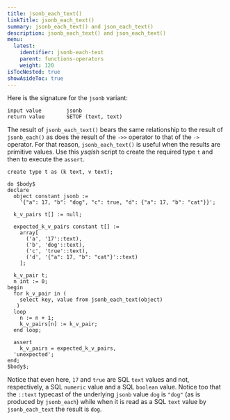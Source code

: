 ```yaml
---
title: jsonb_each_text()
linkTitle: jsonb_each_text()
summary: jsonb_each_text() and json_each_text()
description: jsonb_each_text() and json_each_text()
menu:
  latest:
    identifier: jsonb-each-text
    parent: functions-operators
    weight: 120
isTocNested: true
showAsideToc: true
---
```


Here is the signature for the `jsonb` variant:

```
input value        jsonb
return value       SETOF (text, text)
```

The result of `jsonb_each_text()` bears the same relationship to the result of `jsonb_each()` as does the result of the `->>` operator to that of the `->` operator. For that reason, `jsonb_each_text()` is useful when the results are primitive values. Use this _ysqlsh_ script to create the required type `t` and then to execute the `assert`.

```postgresql
create type t as (k text, v text);

do $body$
declare
  object constant jsonb :=
    '{"a": 17, "b": "dog", "c": true, "d": {"a": 17, "b": "cat"}}';

  k_v_pairs t[] := null;

  expected_k_v_pairs constant t[] := 
    array[
      ('a', '17'::text),
      ('b', 'dog'::text),
      ('c', 'true'::text),
      ('d', '{"a": 17, "b": "cat"}'::text)
    ];

  k_v_pair t;
  n int := 0;
begin
  for k_v_pair in (
    select key, value from jsonb_each_text(object)
   )
  loop
    n := n + 1;
    k_v_pairs[n] := k_v_pair;
  end loop;

  assert
    k_v_pairs = expected_k_v_pairs,
  'unexpected';
end;
$body$;
```

Notice that even here, `17` and `true` are SQL `text` values and not, respectively, a SQL `numeric` value and a SQL `boolean` value. Notice too that the `::text` typecast of the underlying `jsonb` value `dog` is `"dog"` (as is produced by `jsonb_each`) while when it is read as a SQL `text` value by `jsonb_each_text` the result is `dog`.

